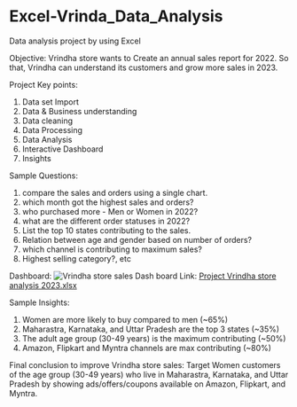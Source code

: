 # Excel-Vrinda_Data_Analysis
Data analysis project by using Excel

Objective: Vrindha store wants to Create an annual sales report for 2022. So that, Vrindha can understand its customers and grow more sales in 2023.

Project Key points:
1. Data set Import
2. Data & Business understanding
3. Data cleaning
4. Data Processing
5. Data Analysis
6. Interactive Dashboard
7. Insights

Sample Questions:
1. compare the sales and orders using a single chart.
2. which month got the highest sales and orders?
3. who purchased more - Men or Women in 2022?
4. what are the different order statuses in 2022?
5. List the top 10 states contributing to the sales.
6. Relation between age and gender based on number of orders?
7. which channel is contributing to maximum sales?
8. Highest selling category?, etc


Dashboard:
![Vrindha store sales Dash board](https://github.com/vishnuvardhankunsoth/Vrinda_Store_Analysis/assets/140096940/11ab26f2-7e8c-495d-94a6-f52c99b531bc)
Link: [Project Vrindha store analysis 2023.xlsx](https://github.com/vishnuvardhankunsoth/Vrinda_Store_Analysis/files/14047058/Project.Vrindha.store.analysis.2023.xlsx)

Sample Insights:
1. Women are more likely to buy compared to men (~65%)
2. Maharastra, Karnataka, and Uttar Pradesh are the top 3 states (~35%)
3. The adult age group (30-49 years) is the maximum contributing (~50%)
4. Amazon, Flipkart and Myntra channels are max contributing (~80%)

Final conclusion to improve Vrindha store sales:
Target Women customers of the age group (30-49 years) who live in Maharastra, Karnataka, and Uttar Pradesh by showing ads/offers/coupons available on Amazon, Flipkart, and Myntra.


